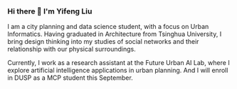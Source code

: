 ### Hi there 👋 I'm Yifeng Liu

I am a city planning and data science student, with a focus on Urban Informatics. Having graduated in Architecture from Tsinghua University, I bring design thinking into my studies of social networks and their relationship with our physical surroundings. 

Currently, I work as a research assistant at the Future Urban AI Lab, where I explore artificial intelligence applications in urban planning. And I will enroll in DUSP as a MCP student this September.

<!--
**yifongliu/yifongliu** is a ✨ _special_ ✨ repository because its `README.md` (this file) appears on your GitHub profile.

Here are some ideas to get you started:

- 🔭 I’m currently working on ...
- 🌱 I’m currently learning ...
- 👯 I’m looking to collaborate on ...
- 🤔 I’m looking for help with ...
- 💬 Ask me about ...
- 📫 How to reach me: ...
- 😄 Pronouns: ...
- ⚡ Fun fact: ...
-->
